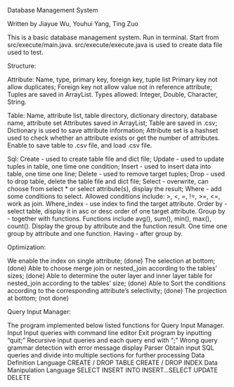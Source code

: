 Database Management System

Written by Jiayue Wu, Youhui Yang, Ting Zuo

This is a basic database management system. Run in terminal. Start from src/execute/main.java. src/execute/execute.java is used to create data file used to test.

Structure:

Attribute: Name, type, primary key, foreign key, tuple list
Primary key not allow duplicates;
Foreign key not allow value not in reference attribute;
Tuples are saved in ArrayList. Types allowed: Integer, Double, Character, String.

Table: Name, attribute list, table directory, dictionary directory, database name, attribute set
Attributes saved in ArrayList;
Table are saved in .csv;
Dictionary is used to save attribute information;
Attribute set is a hashset used to check whether an attribute exists or get the number of attributes.
Enable to save table to .csv file, and load .csv file.

Sql:
Create - used to create table file and dict file;
Update - used to update tuples in table, one time one condition;
Insert - used to insert data into table, one time one line;
Delete - used to remove target tuples;
Drop - used to drop table, delete the table file and dict file;
Select - overwrite, can choose from select * or select attribute(s), display the result;
Where - add some conditions to select. Allowed conditions include: >, <, =, !=, >=, <=, work as join.
Where_index - use index to find the target attribute.
Order by - select table, display it in asc or desc order of one target attribute.
Group by - together with functions. Functions include avg(), sum(), min(), max(), count(). Display the group by attribute and the function result. One time one group by attribute and one function.
Having - after group by.



Optimization:

We enable the index on single attribute; (done)
The selection at bottom; (done)
Able to choose merge join or nested_join according to the tables’ sizes; (done)
Able to determine the outer layer and inner layer table for nested_join according to the tables’ size; (done)
Able to Sort the conditions according to the corresponding attribute’s selectivity; (done)
The projection at bottom; (not done)


Query Input Manager:

The program implemented below listed functions for Query Input Manager.
Input
Input queries with command line editor
Exit program by inputting “quit;”
Recursive input queries and each query end with “;”
Wrong query grammar detection with error message display
Parser
Obtain input SQL queries and divide into multiple sections for further processing
Data Definition Language
CREATE / DROP TABLE
CREATE / DROP INDEX 
Data Manipulation Language
SELECT
INSERT INTO
INSERT…SELECT
UPDATE
DELETE


